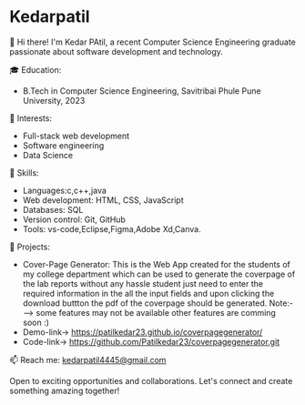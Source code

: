 # Kedarpatil
👋 Hi there! I'm Kedar PAtil, a recent Computer Science Engineering graduate passionate about software development and technology.

🎓 Education:
- B.Tech in Computer Science Engineering, Savitribai Phule Pune University, 2023

💼 Interests:
- Full-stack web development
- Software engineering
- Data Science

🚀 Skills:
- Languages:c,c++,java
- Web development: HTML, CSS, JavaScript
- Databases: SQL
- Version control: Git, GitHub
- Tools: vs-code,Eclipse,Figma,Adobe Xd,Canva.

🌟 Projects:
- Cover-Page Generator: This is the Web App created for the students of my college department which can be used to generate the coverpage of the lab reports without any hassle student just need to enter the required information in the all the input fields and upon clicking the download buttton the pdf of the coverpage should be generated. Note:---> some features may not be available other features are comming soon :)
- Demo-link->  https://patilkedar23.github.io/coverpagegenerator/
- Code-link->  https://github.com/Patilkedar23/coverpagegenerator.git

📫 Reach me: kedarpatil4445@gmail.com

Open to exciting opportunities and collaborations. Let's connect and create something amazing together!
